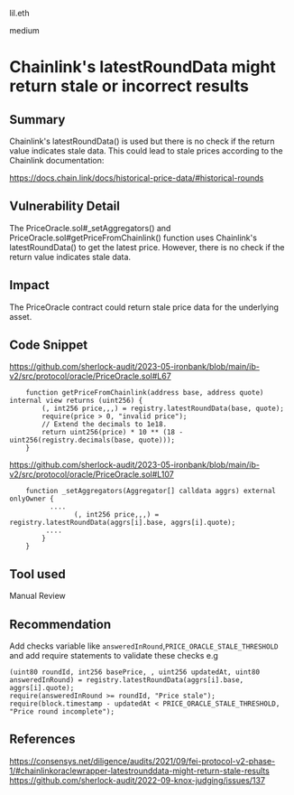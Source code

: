 lil.eth

medium

# Chainlink's latestRoundData might return stale or incorrect results

## Summary

Chainlink's latestRoundData() is used but there is no check if the return value indicates stale data. This could lead to stale prices according to the Chainlink documentation:

https://docs.chain.link/docs/historical-price-data/#historical-rounds

## Vulnerability Detail
The PriceOracle.sol#_setAggregators() and PriceOracle.sol#getPriceFromChainlink() function uses Chainlink's latestRoundData() to get the latest price. However, there is no check if the return value indicates stale data.

## Impact

The PriceOracle contract could return stale price data for the underlying asset.

## Code Snippet

https://github.com/sherlock-audit/2023-05-ironbank/blob/main/ib-v2/src/protocol/oracle/PriceOracle.sol#L67
```solidity 
    function getPriceFromChainlink(address base, address quote) internal view returns (uint256) {
        (, int256 price,,,) = registry.latestRoundData(base, quote);
        require(price > 0, "invalid price");
        // Extend the decimals to 1e18.
        return uint256(price) * 10 ** (18 - uint256(registry.decimals(base, quote)));
    }
```

https://github.com/sherlock-audit/2023-05-ironbank/blob/main/ib-v2/src/protocol/oracle/PriceOracle.sol#L107
```solidity 
    function _setAggregators(Aggregator[] calldata aggrs) external onlyOwner {
          ....
                (, int256 price,,,) = registry.latestRoundData(aggrs[i].base, aggrs[i].quote);
         ....
        }
    }
```

## Tool used

Manual Review

## Recommendation

Add checks variable like `answeredInRound`,`PRICE_ORACLE_STALE_THRESHOLD` and add require statements to validate these checks e.g
```solidity
(uint80 roundId, int256 basePrice, , uint256 updatedAt, uint80 answeredInRound) = registry.latestRoundData(aggrs[i].base, aggrs[i].quote);
require(answeredInRound >= roundId, "Price stale");
require(block.timestamp - updatedAt < PRICE_ORACLE_STALE_THRESHOLD, "Price round incomplete");
```

## References
https://consensys.net/diligence/audits/2021/09/fei-protocol-v2-phase-1/#chainlinkoraclewrapper-latestrounddata-might-return-stale-results
https://github.com/sherlock-audit/2022-09-knox-judging/issues/137

